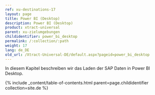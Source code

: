 ```yaml
---
ref: xu-destinations-17
layout: page
title: Power BI (Desktop)
description: Power BI (Desktop)
product: xtract-universal
parent: xu-zielumgebungen
childidentifier: power_bi_desktop
permalink: /:collection/:path
weight: 17
lang: de_DE
old_url: /Xtract-Universal-DE/default.aspx?pageid=power_bi_desktop
---
```


In diesem Kapitel beschreiben wir das Laden der SAP Daten in Power BI Desktop. 

{% include _content/table-of-contents.html parent=page.childidentifier collection=site.de %}